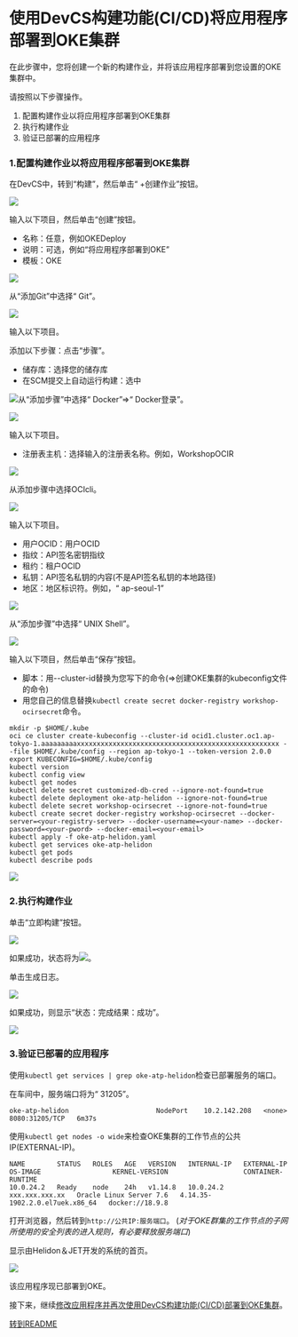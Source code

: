 使用DevCS构建功能(CI/CD)将应用程序部署到OKE集群
=====
在此步骤中，您将创建一个新的构建作业，并将该应用程序部署到您设置的OKE集群中。

请按照以下步骤操作。

1. 配置构建作业以将应用程序部署到OKE集群
2. 执行构建作业
3. 验证已部署的应用程序

### 1.配置构建作业以将应用程序部署到OKE集群

在DevCS中，转到“构建”，然后单击“ +创建作业”按钮。

![](images/1700.jpg)

输入以下项目，然后单击“创建”按钮。

+ 名称：任意，例如OKEDeploy
+ 说明：可选，例如“将应用程序部署到OKE”
+ 模板：OKE

![](images/1710.jpg)

从“添加Git”中选择“ Git”。

![](images/1720.jpg)

输入以下项目。

添加以下步骤：点击“步骤”。

+ 储存库：选择您的储存库
+ 在SCM提交上自动运行构建：选中

![](images/1730.jpg)从“添加步骤”中选择“ Docker”⇒“ Docker登录”。

![](images/1740.jpg)

输入以下项目。

+ 注册表主机：选择输入的注册表名称。例如，WorkshopOCIR

![](images/1750.jpg)

从添加步骤中选择OCIcli。

![](images/1760.jpg)

输入以下项目。

+ 用户OCID：用户OCID
+ 指纹：API签名密钥指纹
+ 租约：租户OCID
+ 私钥：API签名私钥的内容(不是API签名私钥的本地路径)
+ 地区：地区标识符。例如，“ ap-seoul-1”

![](images/1770.jpg)

从“添加步骤”中选择“ UNIX Shell”。

![](images/1780.jpg)

输入以下项目，然后单击“保存”按钮。

+ 脚本：用--cluster-id替换为您写下的命令(⇒创建OKE集群的kubeconfig文件的命令)
+ 用您自己的信息替换`kubectl create secret docker-registry workshop-ocirsecret`命令。

```
mkdir -p $HOME/.kube
oci ce cluster create-kubeconfig --cluster-id ocid1.cluster.oc1.ap-tokyo-1.aaaaaaaaaxxxxxxxxxxxxxxxxxxxxxxxxxxxxxxxxxxxxxxxxxxxxxxxxxxx --file $HOME/.kube/config --region ap-tokyo-1 --token-version 2.0.0
export KUBECONFIG=$HOME/.kube/config
kubectl version
kubectl config view
kubectl get nodes
kubectl delete secret customized-db-cred --ignore-not-found=true
kubectl delete deployment oke-atp-helidon --ignore-not-found=true
kubectl delete secret workshop-ocirsecret --ignore-not-found=true
kubectl create secret docker-registry workshop-ocirsecret --docker-server=<your-registry-server> --docker-username=<your-name> --docker-password=<your-pword> --docker-email=<your-email>
kubectl apply -f oke-atp-helidon.yaml
kubectl get services oke-atp-helidon
kubectl get pods
kubectl describe pods
```

![](images/1790.jpg)

### 2.执行构建作业

单击“立即构建”按钮。

![](images/1810.jpg)

如果成功，状态将为![](images/status_success.jpg)。

单击生成日志。

![](images/1820.jpg)

如果成功，则显示“状态：完成结果：成功”。

![](images/1830.jpg)

### 3.验证已部署的应用程序

使用`kubectl get services | grep oke-atp-helidon`检查已部署服务的端口。

在车间中，服务端口将为“ 31205”。

```
oke-atp-helidon                      NodePort    10.2.142.208   <none>        8080:31205/TCP   6m37s
```

使用`kubectl get nodes -o wide`来检查OKE集群的工作节点的公共IP(EXTERNAL-IP)。

```
NAME        STATUS   ROLES   AGE   VERSION   INTERNAL-IP   EXTERNAL-IP      OS-IMAGE                  KERNEL-VERSION                   CONTAINER-RUNTIME
10.0.24.2   Ready    node    24h   v1.14.8   10.0.24.2     xxx.xxx.xxx.xx   Oracle Linux Server 7.6   4.14.35-1902.2.0.el7uek.x86_64   docker://18.9.8
```

打开浏览器，然后转到`http://公共IP:服务端口`。 (*对于OKE群集的工作节点的子网所使用的安全列表的进入规则，有必要释放服务端口*)

显示由Helidon＆JET开发的系统的首页。

![](images/1840.jpg)

该应用程序现已部署到OKE。

接下来，继续[修改应用程序并再次使用DevCS构建功能(CI/CD)部署到OKE集群](WorkshopGuide1000RedeployToOKECluster.md)。

[转到README](../README.md)